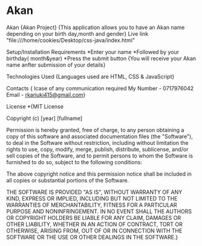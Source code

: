 # Akan
Akan
{Akan Project}
{This application allows you to have an Akan name depending on your birth day,month and gender}
Live link "file:///home/cookies/Desktop/css-java/index.html"

Setup/Installation Requirements
*Enter your name *Followed by your birthday( month&year) *Press the submit button {You will receive your Akan name anfter submission of your details}

Technologies Used
{Languages used are HTML, CSS & JavaScript}

Contacts
{ Icase of any communication required My Number - 0717976042 Email - rkariuki415@gmail.com}

License
*{MIT License

Copyright (c) [year] [fullname]

Permission is hereby granted, free of charge, to any person obtaining a copy of this software and associated documentation files (the "Software"), to deal in the Software without restriction, including without limitation the rights to use, copy, modify, merge, publish, distribute, sublicense, and/or sell copies of the Software, and to permit persons to whom the Software is furnished to do so, subject to the following conditions:

The above copyright notice and this permission notice shall be included in all copies or substantial portions of the Software.

THE SOFTWARE IS PROVIDED "AS IS", WITHOUT WARRANTY OF ANY KIND, EXPRESS OR IMPLIED, INCLUDING BUT NOT LIMITED TO THE WARRANTIES OF MERCHANTABILITY, FITNESS FOR A PARTICULAR PURPOSE AND NONINFRINGEMENT. IN NO EVENT SHALL THE AUTHORS OR COPYRIGHT HOLDERS BE LIABLE FOR ANY CLAIM, DAMAGES OR OTHER LIABILITY, WHETHER IN AN ACTION OF CONTRACT, TORT OR OTHERWISE, ARISING FROM, OUT OF OR IN CONNECTION WITH THE SOFTWARE OR THE USE OR OTHER DEALINGS IN THE SOFTWARE.}
